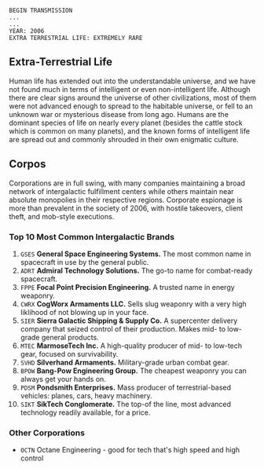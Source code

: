 ```
BEGIN TRANSMISSION
...
...
YEAR: 2006
EXTRA TERRESTRIAL LIFE: EXTREMELY RARE
```
## 

## Extra-Terrestrial Life
Human life has extended out into the understandable universe, and we have not found much in terms of intelligent or even non-intelligent life. Although there are clear signs around the universe of other civilizations, most of them were not advanced enough to spread to the habitable universe, or fell to an unknown war or mysterious disease from long ago. Humans are the dominant species of life on nearly every planet (besides the cattle stock which is common on many planets), and the known forms of intelligent life are spread out and commonly shrouded in their own enigmatic culture. 

## Corpos
Corporations are in full swing, with many companies maintaining a broad network of intergalactic fulfillment centers while others maintain near absolute monopolies in their respective regions. Corporate espionage is more than prevalent in the society of 2006, with hostile takeovers, client theft, and mob-style executions. 

### Top 10 Most Common Intergalactic Brands
1. `GSES` **General Space Engineering Systems.** The most common name in spacecraft in use by the general public.
2. `ADRT` **Admiral Technology Solutions.** The go-to name for combat-ready spacecraft.
3. `FPPE` **Focal Point Precision Engineering.** A trusted name in energy weaponry.
4. `CWRX` **CogWorx Armaments LLC.** Sells slug weaponry with a very high liklihood of not blowing up in your face.
5. `SIER` **Sierra Galactic Shipping & Supply Co.** A supercenter delivery company that seized control of their production. Makes mid- to low-grade general products.
6. `MTEC` **MarmoseTech Inc.** A high-quality producer of mid- to low-tech gear, focused on survivability.
7. `SVHD` **Silverhand Armaments.** Military-grade urban combat gear.
8. `BPOW` **Bang-Pow Engineering Group.** The cheapest weaponry you can always get your hands on.
9. `PDSM` **Pondsmith Enterprises.** Mass producer of terrestrial-based vehicles: planes, cars, heavy machinery.
10. `SIKT` **SikTech Conglomerate.** The top-of the line, most advanced technology readily available, for a price.

### Other Corporations
- `OCTN` Octane Engineering - good for tech that's high speed and high control
